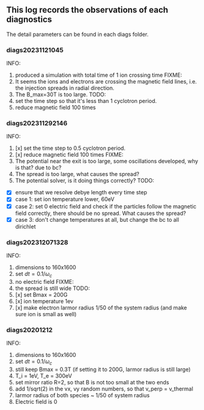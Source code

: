 ## This log records the observations of each diagnostics 
The detail parameters can be found in each diags folder.
### diags20231121045
INFO:
1. produced a simulation with total time of 1 ion crossing time 
FIXME:
1. It seems the ions and electrons are crossing the magnetic field lines, i.e. the injection spreads in radial direction. 
2. The B_max=30T is too large.
TODO:
1. set the time step so that it's less than 1 cyclotron period. 
2. reduce magnetic field 100 times

### diags202311292146
INFO:
1. [x] set the time step to 0.5 cyclotron period. 
2. [x] reduce magnetic field 100 times
FIXME: 
1. The potential near the exit is too large, some oscillations developed, why is that? due to bc?
2. The spread is too large, what causes the spread?
3. The potential solver, is it doing things correctly? 
TODO: 
- [x] ensure that we resolve debye length every time step
- [x] case 1: set ion temperature lower, 60eV
- [x] case 2: set 0 electric field and check if the particles follow the magnetic field correctly, there should be no spread. What causes the spread?
- [x] case 3: don't change temperatures at all, but change the bc to all dirichlet

### diags202312071328
INFO:
1. dimensions to 160x1600
2. set $dt = 0.1 / \omega_c$
3. no electric field
FIXME:
1. the spread is still wide
TODO:
1. [x] set Bmax = 200G
2. [x] ion temperature 1ev
3. [x] make electron larmor radius 1/50 of the system radius (and make sure ion is small as well)

### diags20201212
INFO:
1. dimensions to 160x1600
2. set $dt = 0.1 / \omega_c$
3. still keep Bmax = 0.3T (if setting it to 200G, larmor radius is still large)
4. T_i = 1eV, T_e = 300eV
5. set mirror ratio R=2, so that B is not too small at the two ends
6. add 1/sqrt(2) in the vx, vy random numbers, so that v_perp = v_thermal
7. larmor radius of both species ~ 1/50 of system radius
8. Electric field is 0